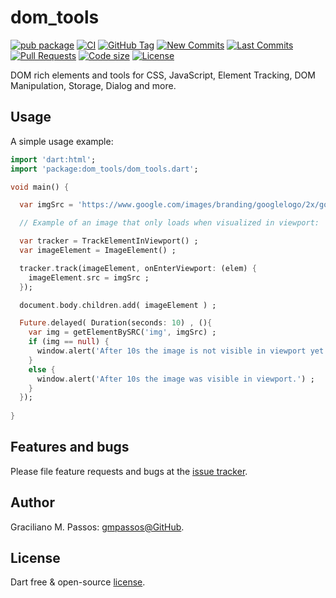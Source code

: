 # dom_tools

[![pub package](https://img.shields.io/pub/v/dom_tools.svg?logo=dart&logoColor=00b9fc)](https://pub.dartlang.org/packages/dom_tools)
[![CI](https://img.shields.io/github/workflow/status/gmpassos/dom_tools/Dart%20CI/master?logo=github-actions&logoColor=white)](https://github.com/gmpassos/dom_tools/actions)
[![GitHub Tag](https://img.shields.io/github/v/tag/gmpassos/dom_tools?logo=git&logoColor=white)](https://github.com/gmpassos/dom_tools/releases)
[![New Commits](https://img.shields.io/github/commits-since/gmpassos/dom_tools/latest?logo=git&logoColor=white)](https://github.com/gmpassos/dom_tools/network)
[![Last Commits](https://img.shields.io/github/last-commit/gmpassos/dom_tools?logo=git&logoColor=white)](https://github.com/gmpassos/dom_tools/commits/master)
[![Pull Requests](https://img.shields.io/github/issues-pr/gmpassos/dom_tools?logo=github&logoColor=white)](https://github.com/gmpassos/dom_tools/pulls)
[![Code size](https://img.shields.io/github/languages/code-size/gmpassos/dom_tools?logo=github&logoColor=white)](https://github.com/gmpassos/dom_tools)
[![License](https://img.shields.io/github/license/gmpassos/dom_tools?logo=open-source-initiative&logoColor=green)](https://github.com/gmpassos/dom_tools/blob/master/LICENSE)

DOM rich elements and tools for CSS, JavaScript, Element Tracking, DOM Manipulation, Storage, Dialog and more. 

## Usage

A simple usage example:

```dart
import 'dart:html';
import 'package:dom_tools/dom_tools.dart';

void main() {

  var imgSrc = 'https://www.google.com/images/branding/googlelogo/2x/googlelogo_color_92x30dp.png' ;

  // Example of an image that only loads when visualized in viewport:

  var tracker = TrackElementInViewport() ;
  var imageElement = ImageElement() ;

  tracker.track(imageElement, onEnterViewport: (elem) {
    imageElement.src = imgSrc ;
  });

  document.body.children.add( imageElement ) ;

  Future.delayed( Duration(seconds: 10) , (){
    var img = getElementBySRC('img', imgSrc) ;
    if (img == null) {
      window.alert('After 10s the image is not visible in viewport yet') ;
    }
    else {
      window.alert('After 10s the image was visible in viewport.') ;
    }
  });
  
}
```

## Features and bugs

Please file feature requests and bugs at the [issue tracker][tracker].

[tracker]: https://github.com/gmpassos/dom_tools/issues

## Author

Graciliano M. Passos: [gmpassos@GitHub][github].

[github]: https://github.com/gmpassos

## License

Dart free & open-source [license](https://github.com/dart-lang/stagehand/blob/master/LICENSE).
